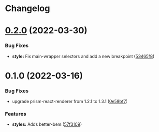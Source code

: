 # Changelog

# [0.2.0](https://github.com/ifood/ifood-docusaurus-theme/compare/v0.1.0...v0.2.0) (2022-03-30)


### Bug Fixes

* **style:** Fix main-wrapper selectors and add a new breakpoint ([53465f8](https://github.com/ifood/ifood-docusaurus-theme/commit/53465f88357c8987cf2b65bc457ce6304a30d92b))

# 0.1.0 (2022-03-16)


### Bug Fixes

* upgrade prism-react-renderer from 1.2.1 to 1.3.1 ([0e58bf7](https://github.com/ifood/ifood-docusaurus-theme/commit/0e58bf7f6d4c69e559330e7c92a33dcceed44124))


### Features

* **styles:** Adds better-bem ([57f3109](https://github.com/ifood/ifood-docusaurus-theme/commit/57f3109b4b1d2e91fce200197700bb8dcdeee5d5))